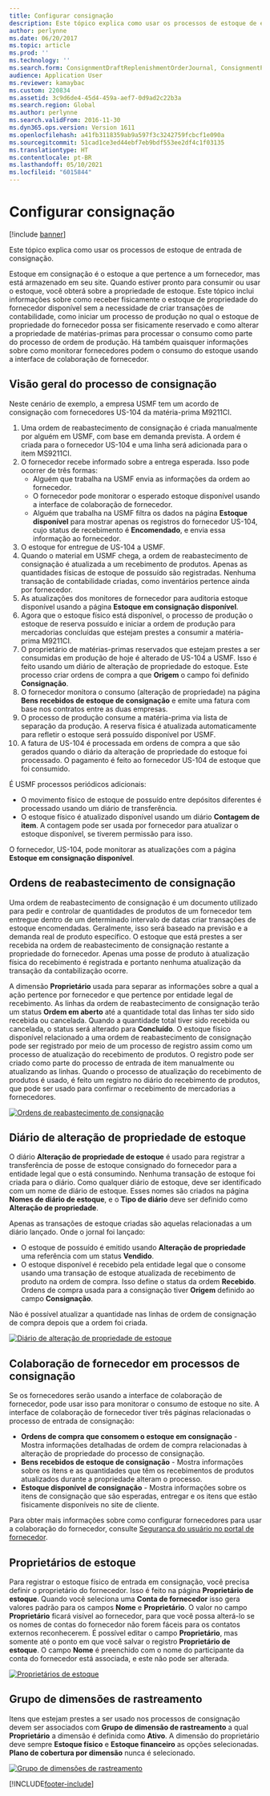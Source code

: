 ```yaml
---
title: Configurar consignação
description: Este tópico explica como usar os processos de estoque de entrada de consignação.
author: perlynne
ms.date: 06/20/2017
ms.topic: article
ms.prod: ''
ms.technology: ''
ms.search.form: ConsignmentDraftReplenishmentOrderJournal, ConsignmentProductReceiptLines, ConsignmentReplenishmentOrder, ConsignmentVendorPortalOnHand, InventJournalOwnershipChange, InventOnHandItemListPage, PurchTable, PurchTablePart, PurchVendorPortalConfirmedOrders, DirPartyTable, EcoResTrackingDimensionGroup, InventJournalName, InventOwner, InventTableInventoryDimensionGroups, VendTable
audience: Application User
ms.reviewer: kamaybac
ms.custom: 220834
ms.assetid: 3c9d6de4-45d4-459a-aef7-0d9ad2c22b3a
ms.search.region: Global
ms.author: perlynne
ms.search.validFrom: 2016-11-30
ms.dyn365.ops.version: Version 1611
ms.openlocfilehash: a41fb3118359ab9a597f3c3242759fcbcf1e090a
ms.sourcegitcommit: 51cad1ce3ed44ebf7eb9bdf553ee2df4c1f03135
ms.translationtype: HT
ms.contentlocale: pt-BR
ms.lasthandoff: 05/10/2021
ms.locfileid: "6015844"
---
```

# <a name="set-up-consignment"></a>Configurar consignação

[!include [banner](../includes/banner.md)]

Este tópico explica como usar os processos de estoque de entrada de consignação.

Estoque em consignação é o estoque a que pertence a um fornecedor, mas está armazenado em seu site. Quando estiver pronto para consumir ou usar o estoque, você obterá sobre a propriedade de estoque. Este tópico inclui informações sobre como receber fisicamente o estoque de propriedade do fornecedor disponível sem a necessidade de criar transações de contabilidade, como iniciar um processo de produção no qual o estoque de propriedade do fornecedor possa ser fisicamente reservado e como alterar a propriedade de matérias-primas para processar o consumo como parte do processo de ordem de produção. Há também quaisquer informações sobre como monitorar fornecedores podem o consumo do estoque usando a interface de colaboração de fornecedor.

## <a name="overview-of-the-consignment-process"></a>Visão geral do processo de consignação

Neste cenário de exemplo, a empresa USMF tem um acordo de consignação com fornecedores US-104 da matéria-prima M9211CI.

1. Uma ordem de reabastecimento de consignação é criada manualmente por alguém em USMF, com base em demanda prevista. A ordem é criada para o fornecedor US-104 e uma linha será adicionada para o item MS9211CI.
1. O fornecedor recebe informado sobre a entrega esperada. Isso pode ocorrer de três formas:
    - Alguém que trabalha na USMF envia as informações da ordem ao fornecedor.
    - O fornecedor pode monitorar o esperado estoque disponível usando a interface de colaboração de fornecedor.
    - Alguém que trabalha na USMF filtra os dados na página **Estoque disponível** para mostrar apenas os registros do fornecedor US-104, cujo status de recebimento é **Encomendado**, e envia essa informação ao fornecedor.
1. O estoque for entregue de US-104 a USMF.
1. Quando o material em USMF chega, a ordem de reabastecimento de consignação é atualizada a um recebimento de produtos. Apenas as quantidades físicas de estoque de possuído são registradas. Nenhuma transação de contabilidade criadas, como inventários pertence ainda por fornecedor.
1. As atualizações dos monitores de fornecedor para auditoria estoque disponível usando a página **Estoque em consignação disponível**.
1. Agora que o estoque físico está disponível, o processo de produção o estoque de reserva possuído e iniciar a ordem de produção para mercadorias concluídas que estejam prestes a consumir a matéria-prima M9211CI.
1. O proprietário de matérias-primas reservados que estejam prestes a ser consumidas em produção de hoje é alterado de US-104 a USMF. Isso é feito usando um diário de alteração de propriedade do estoque. Este processo criar ordens de compra a que **Origem** o campo foi definido **Consignação**.
1. O fornecedor monitora o consumo (alteração de propriedade) na página **Bens recebidos de estoque de consignação** e emite uma fatura com base nos contratos entre as duas empresas.
1. O processo de produção consume a matéria-prima via lista de separação da produção. A reserva física é atualizada automaticamente para refletir o estoque será possuído disponível por USMF.
1. A fatura de US-104 é processada em ordens de compra a que são gerados quando o diário da alteração de propriedade do estoque foi processado. O pagamento é feito ao fornecedor US-104 de estoque que foi consumido.

É USMF processos periódicos adicionais:

- O movimento físico de estoque de possuído entre depósitos diferentes é processado usando um diário de transferência.
- O estoque físico é atualizado disponível usando um diário **Contagem de item**. A contagem pode ser usada por fornecedor para atualizar o estoque disponível, se tiverem permissão para isso.

O fornecedor, US-104, pode monitorar as atualizações com a página **Estoque em consignação disponível**.

## <a name="consignment-replenishment-orders"></a>Ordens de reabastecimento de consignação

Uma ordem de reabastecimento de consignação é um documento utilizado para pedir e controlar de quantidades de produtos de um fornecedor tem entregue dentro de um determinado intervalo de datas criar transações de estoque encomendadas. Geralmente, isso será baseado na previsão e a demanda real de produto específico. O estoque que está prestes a ser recebida na ordem de reabastecimento de consignação restante a propriedade do fornecedor. Apenas uma posse de produto à atualização física do recebimento é registrada e portanto nenhuma atualização da transação da contabilização ocorre.

A dimensão **Proprietário** usada para separar as informações sobre a qual a ação pertence por fornecedor e que pertence por entidade legal de recebimento. As linhas da ordem de reabastecimento de consignação terão um status **Ordem em aberto** até a quantidade total das linhas ter sido sido recebida ou cancelada. Quando a quantidade total tiver sido recebida ou cancelada, o status será alterado para **Concluído**. O estoque físico disponível relacionado a uma ordem de reabastecimento de consignação pode ser registrado por meio de um processo de registro assim como um processo de atualização do recebimento de produtos. O registro pode ser criado como parte do processo de entrada de item manualmente ou atualizando as linhas. Quando o processo de atualização do recebimento de produtos é usado, é feito um registro no diário do recebimento de produtos, que pode ser usado para confirmar o recebimento de mercadorias a fornecedores.

[![Ordens de reabastecimento de consignação](./media/consignment-replenishment-order.png)](./media/consignment-replenishment-order.png)

## <a name="inventory-ownership-change-journal"></a>Diário de alteração de propriedade de estoque

O diário **Alteração de propriedade de estoque** é usado para registrar a transferência de posse de estoque consignado do fornecedor para a entidade legal que o está consumindo. Nenhuma transação de estoque foi criada para o diário. Como qualquer diário de estoque, deve ser identificado com um nome de diário de estoque. Esses nomes são criados na página **Nomes de diário de estoque**, e o **Tipo de diário** deve ser definido como **Alteração de propriedade**.

Apenas as transações de estoque criadas são aquelas relacionadas a um diário lançado. Onde o jornal foi lançado:

- O estoque de possuído é emitido usando **Alteração de propriedade** uma referência com um status **Vendido**.
- O estoque disponível é recebido pela entidade legal que o consome usando uma transação de estoque atualizada de recebimento de produto na ordem de compra. Isso define o status da ordem **Recebido**. Ordens de compra usada para a consignação tiver **Origem** definido ao campo **Consignação**.

Não é possível atualizar a quantidade nas linhas de ordem de consignação de compra depois que a ordem foi criada.

[![Diário de alteração de propriedade de estoque](./media/inventory-ownership-change-journal.png)](./media/inventory-ownership-change-journal.png)

## <a name="vendor-collaboration-in-consignment-processes"></a>Colaboração de fornecedor em processos de consignação

Se os fornecedores serão usando a interface de colaboração de fornecedor, pode usar isso para monitorar o consumo de estoque no site. A interface de colaboração de fornecedor tiver três páginas relacionadas o processo de entrada de consignação:

- **Ordens de compra** **que consomem o estoque em consignação** - Mostra informações detalhadas de ordem de compra relacionadas à alteração de propriedade do processo de consignação.
- **Bens recebidos de estoque de consignação** - Mostra informações sobre os itens e as quantidades que têm os recebimentos de produtos atualizados durante a propriedade alteram o processo.
- **Estoque disponível de consignação** - Mostra informações sobre os itens de consignação que são esperadas, entregar e os itens que estão fisicamente disponíveis no site de cliente.

Para obter mais informações sobre como configurar fornecedores para usar a colaboração do fornecedor, consulte [Segurança do usuário no portal de fornecedor](../procurement/configure-security-vendor-portal-users.md).

## <a name="inventory-owners"></a>Proprietários de estoque

Para registrar o estoque físico de entrada em consignação, você precisa definir o proprietário do fornecedor. Isso é feito na página **Proprietário de estoque**. Quando você seleciona uma **Conta de fornecedor** isso gera valores padrão para os campos **Nome** e **Proprietário**. O valor no campo **Proprietário** ficará visível ao fornecedor, para que você possa alterá-lo se os nomes de contas do fornecedor não forem fáceis para os contatos externos reconhecerem. É possível editar o campo **Proprietário**, mas somente até o ponto em que você salvar o registro **Proprietário de estoque**. O campo **Nome** é preenchido com o nome do participante da conta do fornecedor está associada, e este não pode ser alterada.

[![Proprietários de estoque](./media/inventory-owners.png)](./media/inventory-owners.png)

## <a name="tracking-dimension-group"></a>Grupo de dimensões de rastreamento

Itens que estejam prestes a ser usado nos processos de consignação devem ser associados com **Grupo de dimensão de rastreamento** a qual **Proprietário** a dimensão é definida como **Ativo**. A dimensão do proprietário deve sempre **Estoque físico** e **Estoque financeiro** as opções selecionadas. **Plano de cobertura por dimensão** nunca é selecionado.

[![Grupo de dimensões de rastreamento](./media/tracking-dimension-group.png)](./media/tracking-dimension-group.png)


[!INCLUDE[footer-include](../../includes/footer-banner.md)]
